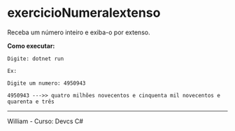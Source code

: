# exercicioNumeralextenso

Receba um número inteiro e exiba-o por extenso.

**Como executar:**
````
Digite: dotnet run

Ex:

Digite um numero: 4950943 

4950943 --->> quatro milhões novecentos e cinquenta mil novecentos e quarenta e três

`````
-----
William - Curso: Devcs C#
